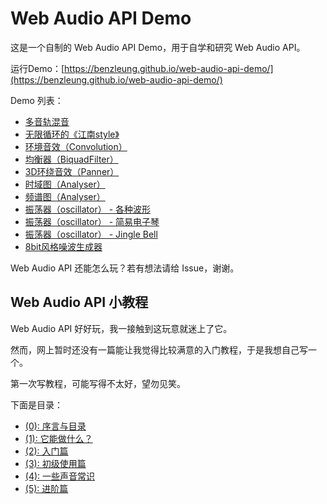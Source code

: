 # Web Audio API Demo

这是一个自制的 Web Audio API Demo，用于自学和研究 Web Audio API。

运行Demo：[https://benzleung.github.io/web-audio-api-demo/](https://benzleung.github.io/web-audio-api-demo/)

Demo 列表：

- [多音轨混音](https://benzleung.github.io/web-audio-api-demo/mix.html)
- [无限循环的《江南style》](https://benzleung.github.io/web-audio-api-demo/gangnam.html)
- [环境音效（Convolution）](https://benzleung.github.io/web-audio-api-demo/convolution.html)
- [均衡器（BiquadFilter）](https://benzleung.github.io/web-audio-api-demo/eq.html)
- [3D环绕音效（Panner）](https://benzleung.github.io/web-audio-api-demo/panner.html)
- [时域图（Analyser）](https://benzleung.github.io/web-audio-api-demo/analyser2.html)
- [频谱图（Analyser）](https://benzleung.github.io/web-audio-api-demo/analyser.html)
- [振荡器（oscillator） - 各种波形](https://benzleung.github.io/web-audio-api-demo/oscillator2.html)
- [振荡器（oscillator） - 简易电子琴](https://benzleung.github.io/web-audio-api-demo/oscillator.html)
- [振荡器（oscillator） - Jingle Bell](https://benzleung.github.io/web-audio-api-demo/jinglebell.html)
- [8bit风格噪波生成器](https://benzleung.github.io/web-audio-api-demo/noise.html)

Web Audio API 还能怎么玩？若有想法请给 Issue，谢谢。

## Web Audio API 小教程

Web Audio API 好好玩，我一接触到这玩意就迷上了它。

然而，网上暂时还没有一篇能让我觉得比较满意的入门教程，于是我想自己写一个。

第一次写教程，可能写得不太好，望勿见笑。

下面是目录：

- [(0): 序言与目录](https://benzleung.github.io//2017/03/15/Web-Audio-API-Guide-Preface/)
- [(1): 它能做什么？](https://benzleung.github.io//2017/03/15/Web-Audio-API-Guide-What-can-it-do/)
- [(2): 入门篇](https://benzleung.github.io//2017/03/15/Web-Audio-API-Guide-Getting-Started/)
- [(3): 初级使用篇](https://benzleung.github.io//2017/03/15/Web-Audio-API-Guide-Primary-User/)
- [(4): 一些声音常识](https://benzleung.github.io//2017/03/15/Web-Audio-API-Guide-About-Sound/)
- [(5): 进阶篇](https://benzleung.github.io//2017/03/15/Web-Audio-API-Guide-Advanced-User/)
